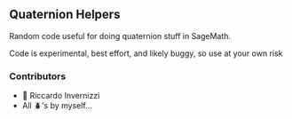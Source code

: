 ## Quaternion Helpers

Random code useful for doing quaternion stuff in SageMath.

Code is experimental, best effort, and likely buggy, so use at your own risk


### Contributors

* 👑 Riccardo Invernizzi
* All 🪲's by myself...
